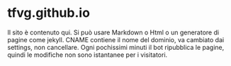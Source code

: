# tfvg.github.io
Il sito è contenuto qui. Si può usare Markdown o Html o un generatore di pagine come jekyll.
CNAME contiene il nome del dominio, va cambiato dai settings, non cancellare.
Ogni pochissimi minuti il bot ripubblica le pagine, quindi le modifiche non sono istantanee per i visitatori.
